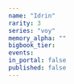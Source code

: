 ```yaml
---
name: "Idrin"
rarity: 3
series: "voy"
memory_alpha: ""
bigbook_tier:
events:
in_portal: false
published: false
---
```

